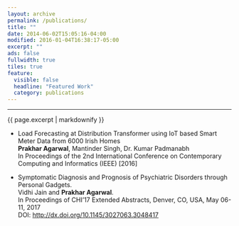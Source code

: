 ```yaml
---
layout: archive
permalink: /publications/
title: ""
date: 2014-06-02T15:05:16-04:00
modified: 2016-01-04T16:38:17-05:00
excerpt: ""
ads: false
fullwidth: true
tiles: true
feature:
  visible: false
  headline: "Featured Work"
  category: publications
---
```

<hr>
{{ page.excerpt | markdownify }}

* Load Forecasting at Distribution Transformer using IoT based Smart Meter Data from 6000 Irish Homes <br>
<b>Prakhar Agarwal</b>, Mantinder Singh, Dr. Kumar Padmanabh <br>
In Proceedings of the 2nd International Conference on Contemporary Computing and Informatics (IEEE) [2016]

* Symptomatic Diagnosis and Prognosis of Psychiatric Disorders through Personal Gadgets.<br>
Vidhi Jain and <b>Prakhar Agarwal</b>.<br>
In Proceedings of CHI’17 Extended Abstracts, Denver, CO, USA, May 06-11, 2017<br>
DOI: http://dx.doi.org/10.1145/3027063.3048417
